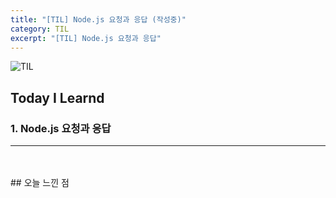 ```yaml
---
title: "[TIL] Node.js 요청과 응답 (작성중)"
category: TIL
excerpt: "[TIL] Node.js 요청과 응답"
---
```


![TIL](https://user-images.githubusercontent.com/83164003/152718557-af87a691-a231-4f0f-a603-a478fe17e795.jpeg)
## Today I Learnd
### 1. Node.js 요청과 응답
---



<br>
<br>
## 오늘 느낀 점


	
<br>
<br>
